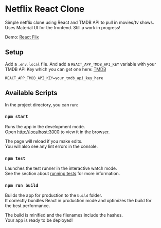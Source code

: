 # Netflix React Clone

Simple netflix clone using React and TMDB API to pull in movies/tv shows.
Uses Material UI for the frontend. Still a work in progress!

Demo: [React Flix](http://reactflix.anthonyperuso.me/)

## Setup

Add a `.env.local` file. And add a `REACT_APP_TMDB_API_KEY` variable with your TMDB API Key which you can get one here: [TMDB](https://developers.themoviedb.org/3/getting-started/introduction)

```
REACT_APP_TMDB_API_KEY=your_tmdb_api_key_here
```

## Available Scripts

In the project directory, you can run:

### `npm start`

Runs the app in the development mode.\
Open [http://localhost:3000](http://localhost:3000) to view it in the browser.

The page will reload if you make edits.\
You will also see any lint errors in the console.

### `npm test`

Launches the test runner in the interactive watch mode.\
See the section about [running tests](https://facebook.github.io/create-react-app/docs/running-tests) for more information.

### `npm run build`

Builds the app for production to the `build` folder.\
It correctly bundles React in production mode and optimizes the build for the best performance.

The build is minified and the filenames include the hashes.\
Your app is ready to be deployed!